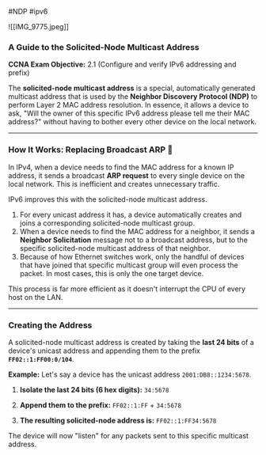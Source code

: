 #NDP #ipv6 

![[IMG_9775.jpeg]]

### A Guide to the Solicited-Node Multicast Address

**CCNA Exam Objective:** 2.1 (Configure and verify IPv6 addressing and prefix)

The **solicited-node multicast address** is a special, automatically generated multicast address that is used by the **Neighbor Discovery Protocol (NDP)** to perform Layer 2 MAC address resolution. In essence, it allows a device to ask, "Will the owner of this specific IPv6 address please tell me their MAC address?" without having to bother every other device on the local network.

***

### How It Works: Replacing Broadcast ARP 🎯

In IPv4, when a device needs to find the MAC address for a known IP address, it sends a broadcast **ARP request** to every single device on the local network. This is inefficient and creates unnecessary traffic.

IPv6 improves this with the solicited-node multicast address.
1.  For every unicast address it has, a device automatically creates and joins a corresponding solicited-node multicast group.
2.  When a device needs to find the MAC address for a neighbor, it sends a **Neighbor Solicitation** message not to a broadcast address, but to the specific solicited-node multicast address of that neighbor.
3.  Because of how Ethernet switches work, only the handful of devices that have joined that specific multicast group will even process the packet. In most cases, this is only the one target device.

This process is far more efficient as it doesn't interrupt the CPU of every host on the LAN.

---

### Creating the Address

A solicited-node multicast address is created by taking the **last 24 bits** of a device's unicast address and appending them to the prefix **`FF02::1:FF00:0/104`**.

**Example:**
Let's say a device has the unicast address `2001:DB8::1234:5678`.

1.  **Isolate the last 24 bits (6 hex digits):**
    `34:5678`

2.  **Append them to the prefix:**
    `FF02::1:FF` + `34:5678`

3.  **The resulting solicited-node address is:**
    `FF02::1:FF34:5678`

The device will now "listen" for any packets sent to this specific multicast address.
